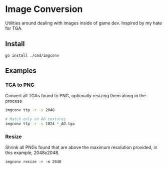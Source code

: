 # Image Conversion

Utilities around dealing with images inside of game dev. Inspired by my hate for TGA.

## Install 

```
go install ./cmd/imgconv
```

## Examples


### TGA to PNG

Convert all TGAs found to PNG, optionally resizing them along in the process

```bash
imgconv ttp -r -s 2048

# Match only on AO textures
imgconv ttp -r -s 1024 *_AO.tga
```

### Resize

Shrink all PNGs found that are above the maximum resolution provided, in this example, 2048x2048.

```
imgconv resize -r -m 2048
```

